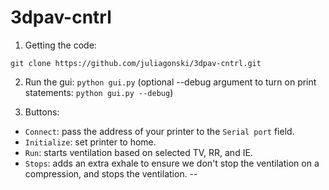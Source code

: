 # 3dpav-cntrl

1. Getting the code:

`git clone https://github.com/juliagonski/3dpav-cntrl.git`

2. Run the gui: 
`python gui.py`
(optional --debug argument to turn on print statements: `python gui.py --debug`)

3. Buttons:
- `Connect`: pass the address of your printer to the `Serial port` field.
- `Initialize`: set printer to home. 
- `Run`: starts ventilation based on selected TV, RR, and IE.
- `Stops`: adds an extra exhale to ensure we don't stop the ventilation on a compression, and stops the ventilation. 
-- 
